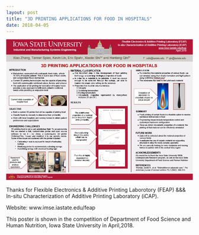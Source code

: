```yaml
---
layout: post
title: "3D PRINTING APPLICATIONS FOR FOOD IN HOSPITALS"
date: 2018-04-05
---
```


<img src="food.png" alt="hi" class="inline"/>

<p>Thanks for Flexible Electronics & Additive Printing Laborotory (FEAP) &&& In-situ Characterization of Additive Printing Laboratory (iCAP).
<p>Website: www.imse.iastate.edu/feap
<p>This poster is shown in the competition of Department of Food Science and Human Nutrition, Iowa State University in April,2018.
